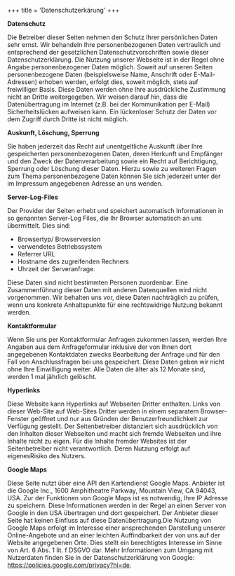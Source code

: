 ﻿+++
title = 'Datenschutzerkärung'
+++

**Datenschutz**

Die Betreiber dieser Seiten nehmen den Schutz Ihrer persönlichen Daten sehr ernst. Wir behandeln Ihre personenbezogenen
Daten vertraulich und entsprechend der gesetzlichen Datenschutzvorschriften sowie dieser Datenschutzerklärung.
Die Nutzung unserer Webseite ist in der Regel ohne Angabe personenbezogener Daten möglich. Soweit auf unseren Seiten
personenbezogene Daten (beispielsweise Name, Anschrift oder E-Mail-Adressen) erhoben werden, erfolgt dies, soweit möglich, stets auf freiwilliger Basis.
Diese Daten werden ohne Ihre ausdrückliche Zustimmung nicht an Dritte weitergegeben.
Wir weisen darauf hin, dass die Datenübertragung im Internet (z.B. bei der Kommunikation per E-Mail) Sicherheitslücken aufweisen kann.
Ein lückenloser Schutz der Daten vor dem Zugriff durch Dritte ist nicht möglich.

**Auskunft, Löschung, Sperrung**

Sie haben jederzeit das Recht auf unentgeltliche Auskunft über Ihre gespeicherten personenbezogenen Daten, deren Herkunft und Empfänger
und den Zweck der Datenverarbeitung sowie ein Recht auf Berichtigung, Sperrung oder Löschung dieser Daten. Hierzu sowie zu weiteren Fragen
zum Thema personenbezogene Daten können Sie sich jederzeit unter der im Impressum angegebenen Adresse an uns wenden.

**Server-Log-Files**

Der Provider der Seiten erhebt und speichert automatisch Informationen in so genannten Server-Log Files, die Ihr Browser automatisch an uns übermittelt.
Dies sind:
- Browsertyp/ Browserversion
- verwendetes Betriebssystem
- Referrer URL
- Hostname des zugreifenden Rechners
- Uhrzeit der Serveranfrage.

Diese Daten sind nicht bestimmten Personen zuordenbar. Eine Zusammenführung dieser Daten mit anderen Datenquellen wird nicht vorgenommen.
Wir behalten uns vor, diese Daten nachträglich zu prüfen, wenn uns konkrete Anhaltspunkte für eine rechtswidrige Nutzung bekannt werden.

**Kontaktformular**

Wenn Sie uns per Kontaktformular Anfragen zukommen lassen, werden Ihre Angaben aus dem Anfrageformular inklusive der von Ihnen dort angegebenen
Kontaktdaten zwecks Bearbeitung der Anfrage und für den Fall von Anschlussfragen bei uns gespeichert.
Diese Daten geben wir nicht ohne Ihre Einwilligung weiter.
Alle Daten die älter als 12 Monate sind, werden 1 mal jährlich gelöscht.

**Hyperlinks**

Diese Website kann Hyperlinks auf Webseiten Dritter enthalten. Links von dieser Web-Site auf Web-Sites Dritter werden in einem separatem Browser-Fenster geöffnet und nur aus Gründen der Benutzerfreundlichkeit zur Verfügung gestellt. Der Seitenbetreiber distanziert sich ausdrücklich von den Inhalten dieser Webseiten und macht sich fremde Webseiten und ihre Inhalte nicht zu eigen. Für die Inhalte fremder Websites ist der Seitenbetreiber nicht verantwortlich. Deren Nutzung erfolgt auf eigenesRisiko des Nutzers.

**Google Maps**

Diese Seite nutzt über eine API den Kartendienst Google Maps. Anbieter ist die Google Inc., 1600 Amphitheatre Parkway, Mountain View, CA 94043, USA. Zur
der Funktionen von Google Maps ist es notwendig, Ihre IP Adresse zu speichern. Diese Informationen werden in der Regel an einen Server von Google in den USA übertragen und dort gespeichert. Der Anbieter dieser Seite hat keinen Einfluss auf diese Datenübertragung.Die Nutzung von Google Maps erfolgt im Interesse einer ansprechenden Darstellung unserer Online-Angebote und an einer leichten Auffindbarkeit der von uns auf der Website angegebenen Orte.
Dies stellt ein berechtigtes Interesse im Sinne von Art. 6 Abs. 1 lit. f DSGVO dar.
Mehr Informationen zum Umgang mit Nutzerdaten finden Sie in der Datenschutzerklärung von Google: https://policies.google.com/privacy?hl=de.